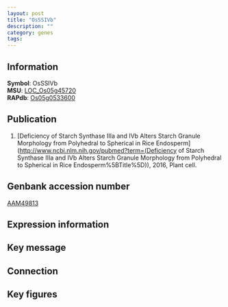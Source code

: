 ```yaml
---
layout: post
title: "OsSSIVb"
description: ""
category: genes
tags: 
---
```


## Information
__Symbol__: OsSSIVb  
__MSU__: [LOC_Os05g45720](http://rice.plantbiology.msu.edu/cgi-bin/ORF_infopage.cgi?orf=LOC_Os05g45720)  
__RAPdb__: [Os05g0533600](http://rapdb.dna.affrc.go.jp/viewer/gbrowse_details/irgsp1?name=Os05g0533600)  

## Publication
1. [Deficiency of Starch Synthase IIIa and IVb Alters Starch Granule Morphology from Polyhedral to Spherical in Rice Endosperm](http://www.ncbi.nlm.nih.gov/pubmed?term=(Deficiency of Starch Synthase IIIa and IVb Alters Starch Granule Morphology from Polyhedral to Spherical in Rice Endosperm%5BTitle%5D)), 2016, Plant cell.

## Genbank accession number
[AAM49813](http://www.ncbi.nlm.nih.gov/nuccore/AAM49813)

## Expression information

## Key message

## Connection

## Key figures


